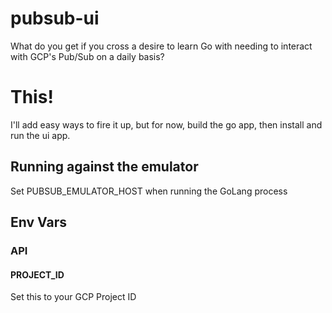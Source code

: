# pubsub-ui
What do you get if you cross a desire to learn Go with needing to interact with GCP's Pub/Sub on a daily basis?

# This!

I'll add easy ways to fire it up, but for now, build the go app, then install and run the ui app.

## Running against the emulator
Set PUBSUB_EMULATOR_HOST when running the GoLang process

## Env Vars

### API

#### PROJECT_ID
Set this to your GCP Project ID
